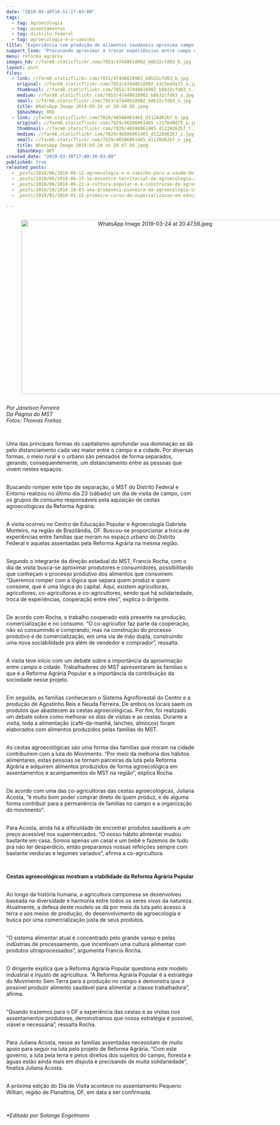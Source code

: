 ```yaml
---
date: "2019-03-30T16:51:27-03:00"
tags:
  - tag: agroecologia
  - tag: assentamentos
  - tag: distrito-federal
  - tag: agroecologia-é-o-caminho
title: "Experiência com produção de alimentos saudáveis aproxima campo e cidade, no DF"
support_line: "​Procurando aproximar a trocar experiências entre campo e cidade, o MST do Distrito Federal e Entorno realiza visita de campo com grupos urbanos de consumo responsáveis de cestas agroecológicas da Reforma Agrária e as famílias assentadas"
menu: reforma agrária
images_hd: //farm8.staticflickr.com/7853/47448618902_b8b32cfd03_b.jpg
layout: post
files:
  - link: //farm8.staticflickr.com/7853/47448618902_b8b32cfd03_b.jpg
    original: //farm8.staticflickr.com/7853/47448618902_e3c5edda15_o.jpg
    thumbnail: //farm8.staticflickr.com/7853/47448618902_b8b32cfd03_t.jpg
    medium: //farm8.staticflickr.com/7853/47448618902_b8b32cfd03_z.jpg
    small: //farm8.staticflickr.com/7853/47448618902_b8b32cfd03_n.jpg
    title: WhatsApp Image 2019-03-24 at 20.48.05.jpeg
    $$hashKey: 0RQ
  - link: //farm8.staticflickr.com/7829/46586061465_d1128d62b7_b.jpg
    original: //farm8.staticflickr.com/7829/46586061465_c21f848075_o.jpg
    thumbnail: //farm8.staticflickr.com/7829/46586061465_d1128d62b7_t.jpg
    medium: //farm8.staticflickr.com/7829/46586061465_d1128d62b7_z.jpg
    small: //farm8.staticflickr.com/7829/46586061465_d1128d62b7_n.jpg
    title: WhatsApp Image 2019-03-24 at 20.47.56.jpeg
    $$hashKey: 0RT
created_date: "2019-03-30T17:00:30-03:00"
published: true
releated_posts:
  - _posts/2018/06/2018-06-12-agroecologia-e-o-caminho-para-a-saude-do-povo-brasileiro.md
  - _posts/2018/06/2018-06-15-1o-encontro-territorial-de-agroecologia-acontece-no-extremo-sul-da-bahia.md
  - _posts/2018/06/2018-06-22-a-cultura-popular-e-a-construcao-de-agroecologia-no-campo.md
  - _posts/2018/10/2018-10-03-ana-primavesi-pioneira-da-agroecologia-completa-98-anos.md
  - _posts/2019/01/2019-01-15-primeiro-curso-de-especializacao-em-educacao-e-agroecologia-acontece-no-extremo-sul-da-bahia.md

---
```

<div style="text-align:center">
<figure class="image" style="display:inline-block"><img alt="WhatsApp Image 2019-03-24 at 20.47.56.jpeg" height="466" src="//farm8.staticflickr.com/7829/46586061465_d1128d62b7_b.jpg" width="700" />
<figcaption></figcaption>
</figure>
</div>

<p><em>Por Janelson Ferreira<br />
Da P&aacute;gina do MST<br />
Fotos: Thomas Freitas​</em></p>

<p>&nbsp;</p>

<p>Uma das principais formas do capitalismo aprofundar sua domina&ccedil;&atilde;o se d&aacute; pelo distanciamento cada vez maior entre o campo e a cidade. Por diversas formas, o meio rural e o urbano s&atilde;o pensados de forma separados, gerando, consequentemente, um distanciamento entre as pessoas que vivem nestes espa&ccedil;os.<br />
&nbsp;</p>

<p>Buscando romper este tipo de separa&ccedil;&atilde;o, o MST do Distrito Federal e Entorno realizou no &uacute;ltimo dia 23 (s&aacute;bado) um dia de visita de campo, com os grupos de consumo respons&aacute;veis pela aquisi&ccedil;&atilde;o de cestas agroecol&oacute;gicas da Reforma Agr&aacute;ria.<br />
&nbsp;</p>

<p>A visita ocorreu no Centro de Educa&ccedil;&atilde;o Popular e Agroecologia Gabriela Monteiro, na regi&atilde;o de Brazil&acirc;ndia, DF. Buscou-se proporcionar a troca de experi&ecirc;ncias entre fam&iacute;lias que moram no espa&ccedil;o urbano do Distrito Federal e aquelas assentadas pela Reforma Agr&aacute;ria na mesma regi&atilde;o.<br />
&nbsp;</p>

<p>Segundo o integrante da dire&ccedil;&atilde;o estadual do MST, Francis Rocha, com o dia de visita busca-se aproximar produtores e consumidores, possibilitando que conhe&ccedil;am o processo produtivo dos alimentos que consomem. &ldquo;Queremos romper com a l&oacute;gica que separa quem produz e quem consome, que &eacute; uma l&oacute;gica do capital. Aqui, existem agricultoras, agricultores, co-agricultoras e co-agricultores, sendo que h&aacute; solidariedade, troca de experi&ecirc;ncias, coopera&ccedil;&atilde;o entre eles&rdquo;, explica o dirigente.<br />
&nbsp;</p>

<p>De acordo com Rocha, o trabalho cooperado est&aacute; presente na produ&ccedil;&atilde;o, comercializa&ccedil;&atilde;o e no consumo. &ldquo;O co-agricultor faz parte da coopera&ccedil;&atilde;o, n&atilde;o s&oacute; consumindo e comprando, mas na constru&ccedil;&atilde;o do processo produtivo e de comercializa&ccedil;&atilde;o, em uma via de m&atilde;o dupla, construindo uma nova sociabilidade pra al&eacute;m de vendedor e comprador&rdquo;, ressalta.&nbsp;<br />
&nbsp;</p>

<p>A visita teve in&iacute;cio com um debate sobre a import&acirc;ncia da aproxima&ccedil;&atilde;o entre campo e cidade. Trabalhadores do MST apresentaram &agrave;s fam&iacute;lias o que &eacute; a Reforma Agr&aacute;ria Popular e a import&acirc;ncia da contribui&ccedil;&atilde;o da sociedade nesse projeto.<br />
&nbsp;</p>

<p>Em seguida, as fam&iacute;lias conheceram o Sistema Agroflorestal do Centro e a produ&ccedil;&atilde;o de Agostinho Reis e Neuda Ferreira. De ambos os locais saem os produtos que abastecem as cestas agroecol&oacute;gicas. Por fim, foi realizado um debate sobre como melhorar os dias de visitas e as cestas. Durante a visita, toda a alimenta&ccedil;&atilde;o (caf&eacute;-da-manh&atilde;, lanches, almo&ccedil;os) foram elaborados com alimentos produzidos pelas fam&iacute;lias do MST.<br />
&nbsp;</p>

<p>As cestas agroecol&oacute;gicas s&atilde;o uma forma das fam&iacute;lias que moram na cidade contribu&iacute;rem com a luta do Movimento. &ldquo;Por meio da melhoria dos h&aacute;bitos alimentares, estas pessoas se tornam parceiras da luta pela Reforma Agr&aacute;ria e adquirem alimentos produzidos de forma agroecol&oacute;gica em assentamentos e acampamentos do MST na regi&atilde;o&rdquo;, explica Rocha.<br />
&nbsp;</p>

<p>De acordo com uma das co-agricultoras das cestas agroecol&oacute;gicas, Juliana Acosta, &ldquo;&eacute; muito bom poder comprar direto de quem produz, e de alguma forma contribuir para a perman&ecirc;ncia de fam&iacute;lias no campo e a organiza&ccedil;&atilde;o do movimento&rdquo;.<br />
&nbsp;</p>

<p>Para Acosta, ainda h&aacute; a dificuldade de encontrar produtos saud&aacute;veis a um pre&ccedil;o acess&iacute;vel nos supermercados. &ldquo;O nosso h&aacute;bito alimentar mudou bastante em casa. Somos apenas um casal e um beb&ecirc; e fazemos de tudo pra n&atilde;o ter desperd&iacute;cio, ent&atilde;o preparamos nossas refei&ccedil;&otilde;es sempre com bastante verduras e legumes variados&rdquo;, afirma a co-agricultora.</p>

<p>&nbsp;</p>

<p><strong>Cestas agroecol&oacute;gicas mostram a viabilidade da Reforma Agr&aacute;ria Popular</strong><br />
&nbsp;</p>

<p>Ao longo da hist&oacute;ria humana, a agricultura camponesa se desenvolveu baseada na diversidade e harmonia entre todos os seres vivos da natureza. Atualmente, a defesa deste modelo se d&aacute; por meio da luta pelo acesso &agrave; terra e aos meios de produ&ccedil;&atilde;o, do desenvolvimento da agroecologia e busca por uma comercializa&ccedil;&atilde;o justa de seus produtos.<br />
&nbsp;</p>

<p>&ldquo;O sistema alimentar atual &eacute; concentrado pelo grande varejo e pelas ind&uacute;strias de processamento, que incentivam uma cultura alimentar com produtos ultraprocessados&rdquo;, argumenta Francis Rocha.<br />
&nbsp;</p>

<p>O dirigente explica que a Reforma Agr&aacute;ria Popular questiona este modelo industrial e injusto de agricultura. &ldquo;A Reforma Agr&aacute;ria Popular &eacute; a estrat&eacute;gia do Movimento Sem Terra para a produ&ccedil;&atilde;o no campo e demonstra que &eacute; poss&iacute;vel produzir alimento saud&aacute;vel para alimentar a classe trabalhadora&rdquo;, afirma.<br />
&nbsp;</p>

<p>&ldquo;Quando trazemos para o DF a experi&ecirc;ncia das cestas e as visitas nos assentamentos produtores, demonstramos que nossa estrat&eacute;gia &eacute; poss&iacute;vel, vi&aacute;vel e necess&aacute;ria&rdquo;, ressalta Rocha.<br />
&nbsp;</p>

<p>Para Juliana Acosta, nesse as fam&iacute;lias assentadas necessitam de muito apoio para seguir na luta pelo projeto de Reforma Agr&aacute;ria. &ldquo;Com este governo, a luta pela terra e pelos direitos dos sujeitos do campo, floresta e &aacute;guas est&atilde;o ainda mais em disputa e precisando de muita solidariedade&rdquo;, finaliza Juliana Acosta.<br />
&nbsp;</p>

<p>A pr&oacute;xima edi&ccedil;&atilde;o do Dia de Visita acontece no assentamento Pequeno Willian, regi&atilde;o de Planaltina, DF, em data a ser confirmada. &nbsp;</p>

<p>&nbsp;</p>

<p><em>*Editado por Solange Engelmann</em></p>
